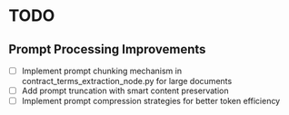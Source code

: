 # TODO

## Prompt Processing Improvements
- [ ] Implement prompt chunking mechanism in contract_terms_extraction_node.py for large documents
- [ ] Add prompt truncation with smart content preservation  
- [ ] Implement prompt compression strategies for better token efficiency